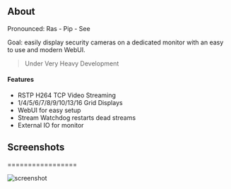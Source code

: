## About

Pronounced: Ras - Pip - See

Goal: easily display security cameras on a dedicated monitor with an easy to use and modern WebUI.

> Under Very Heavy Development

#### Features
* RSTP H264 TCP Video Streaming
* 1/4/5/6/7/8/9/10/13/16 Grid Displays
* WebUI for easy setup
* Stream Watchdog restarts dead streams
* External IO for monitor

## Screenshots
=================

![screenshot](screenshots/screenshot1.png "Screenshot")
